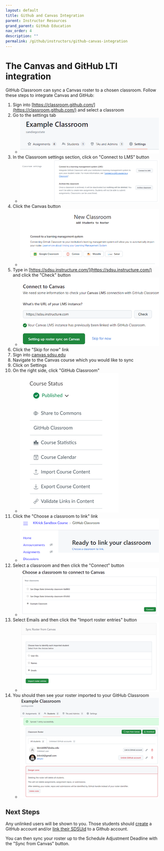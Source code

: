 ```yaml
---
layout: default
title: Github and Canvas Integration
parent: Instructor Resources
grand_parent: GitHub Education
nav_order: 4
description: ""
permalink: /github/instructors/github-canvas-integration
---
```


# The Canvas and GitHub LTI integration
GitHub Classroom can sync a Canvas roster to a chosen classroom. Follow these steps to integrate Canvas and GitHub:

1. Sign into [https://classroom.github.com/](https://classroom.github.com/) and select a classroom
1. Go to the settings tab
    - ![](/images/github/canvas-integration-1.png)
1. In the Classroom settings section, click on "Connect to LMS" button
    - ![](/images/github/canvas-integration-2.png)
1. Click the Canvas button
    - ![](/images/github/canvas-integration-3.png)
1. Type in [https://sdsu.instructure.com/](https://sdsu.instructure.com/) and click the "Check" button
    - ![](/images/github/canvas-integration-4.png)
1. Click the "Skip for now" link
1. Sign into [canvas.sdsu.edu](canvas.sdsu.edu)
1. Navigate to the Canvas course which you would like to sync
1.  Click on Settings
1. On the right side, click "GitHub Classroom"
    - ![](/images/github/canvas-integration-5.png)
1. Click the "Choose a classroom to link" link
    - ![](/images/github/canvas-integration-6.png)
1. Select a classroom and then click the "Connect" button
    - ![](/images/github/canvas-integration-7.png)
1. Select Emails and then click the "Import roster entries" button
    - ![](/images/github/canvas-integration-9.png)
1. You should then see your roster imported to your GitHub Classroom
    - ![](/images/github/canvas-integration-10.png)


## Next Steps
Any unlinked users will be shown to you. Those students should [create](https://sdsu-research-ci.github.io/github/students/creating-account) a GitHub account and/or [link their SDSUid](https://sdsu-research-ci.github.io/github/students/creating-account#linking-your-sdsuid) to a Github account.

You can then sync your roster up to the Schedule Adjustment Deadline with the "Sync from Canvas" button.